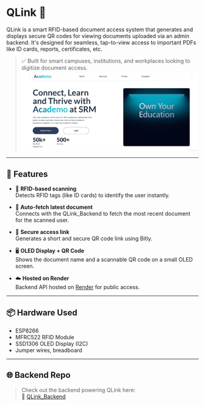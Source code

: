 # QLink 🔗

QLink is a smart RFID-based document access system that generates and displays secure QR codes for viewing documents uploaded via an admin backend. It's designed for seamless, tap-to-view access to important PDFs like ID cards, reports, certificates, etc.

> ✅ Built for smart campuses, institutions, and workplaces looking to digitize document access.
> ![alt text](https://github.com/Neel123priyansh/Academo/blob/main/img/Screenshot%202025-01-24%20000714.png/?raw=true)

---

## 🔧 Features

- 📡 **RFID-based scanning**  
  Detects RFID tags (like ID cards) to identify the user instantly.

- 📄 **Auto-fetch latest document**  
  Connects with the QLink_Backend to fetch the most recent document for the scanned user.

- 🔐 **Secure access link**  
  Generates a short and secure QR code link using Bitly.

- 🖥️ **OLED Display + QR Code**  
  Shows the document name and a scannable QR code on a small OLED screen.

- ☁️ **Hosted on Render**  
  Backend API hosted on [Render](https://render.com) for public access.

---


## 📦 Hardware Used

- ESP8266 
- MFRC522 RFID Module
- SSD1306 OLED Display (I2C)
- Jumper wires, breadboard

---

## 🌐 Backend Repo

> Check out the backend powering QLink here:  
🔗 [QLink_Backend](https://github.com/Neel123priyansh/QLink_backend)
